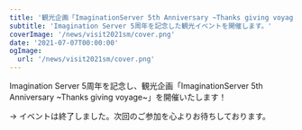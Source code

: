 ```yaml
---
title: '観光企画「ImaginationServer 5th Anniversary ~Thanks giving voyage~」を開催！'
subtitle: 'Imagination Server 5周年を記念した観光イベントを開催します。'
coverImage: '/news/visit2021sm/cover.png'
date: '2021-07-07T00:00:00'
ogImage:
  url: '/news/visit2021sm/cover.png'
---
```


Imagination Server 5周年を記念し、観光企画「ImaginationServer 5th Anniversary ~Thanks giving voyage~」を開催いたします！

→ イベントは終了しました。次回のご参加を心よりお待ちしております。
